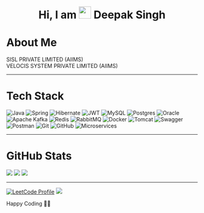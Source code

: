 <div align="center"><h1> Hi, I am <img src="https://raw.githubusercontent.com/TheDudeThatCode/TheDudeThatCode/master/Assets/Hi.gif" width="32px"/> Deepak Singh </h1></div>

# About Me
SISL PRIVATE LIMITED (AIIMS)  
VELOCIS SYSTEM PRIVATE LIMITED (AIIMS)

---

# Tech Stack

![Java](https://img.shields.io/badge/java-%23ED8B00.svg?logo=java&logoColor=white&style=for-the-badge)
![Spring](https://img.shields.io/badge/spring-%236DB33F.svg?logo=spring&logoColor=white&style=for-the-badge)
![Hibernate](https://img.shields.io/badge/hibernate-%231C4A3C.svg?logo=hibernate&logoColor=white&style=for-the-badge)
![JWT](https://img.shields.io/badge/JWT-black?logo=JSON%20web%20tokens&style=for-the-badge)
![MySQL](https://img.shields.io/badge/mysql-%2300f.svg?logo=mysql&logoColor=white&style=for-the-badge)
![Postgres](https://img.shields.io/badge/postgres-%23316192.svg?logo=postgresql&logoColor=white&style=for-the-badge)
![Oracle](https://img.shields.io/badge/oracle-%23F80000.svg?logo=oracle&logoColor=white&style=for-the-badge)
![Apache Kafka](https://img.shields.io/badge/kafka-%23001030.svg?logo=apachekafka&logoColor=white&style=for-the-badge)
![Redis](https://img.shields.io/badge/redis-%23DC382D.svg?logo=redis&logoColor=white&style=for-the-badge)
![RabbitMQ](https://img.shields.io/badge/rabbitmq-%23FF6600.svg?logo=rabbitmq&logoColor=white&style=for-the-badge)
![Docker](https://img.shields.io/badge/docker-%230db7ed.svg?logo=docker&logoColor=white&style=for-the-badge)
![Tomcat](https://img.shields.io/badge/tomcat-%23F8DC75.svg?logo=apachetomcat&logoColor=black&style=for-the-badge)
![Swagger](https://img.shields.io/badge/swagger-%2385EA2D.svg?logo=swagger&logoColor=black&style=for-the-badge)
![Postman](https://img.shields.io/badge/postman-%23FF6C37.svg?logo=postman&logoColor=white&style=for-the-badge)
![Git](https://img.shields.io/badge/git-%23F05033.svg?logo=git&logoColor=white&style=for-the-badge)
![GitHub](https://img.shields.io/badge/github-%23121011.svg?logo=github&logoColor=white&style=for-the-badge)
![Microservices](https://img.shields.io/badge/microservices-%231DA1F2.svg?style=for-the-badge)

---

# GitHub Stats

![](https://github-readme-stats.vercel.app/api?username=deepak1121&hide_border=false&include_all_commits=false&count_private=false)
![](https://github-readme-streak-stats.herokuapp.com/?user=deepak1121&hide_border=false)
![](https://github-readme-stats.vercel.app/api/top-langs/?username=deepak1121&hide_border=false&include_all_commits=false&count_private=false&layout=compact)

---

[![LeetCode Profile](https://img.shields.io/badge/LeetCode-Profile-orange?style=flat-square&logo=leetcode)](https://leetcode.com/YourUsername/)
[![](https://visitcount.itsvg.in/api?id=deepak1121&icon=0&color=0)](https://visitcount.itsvg.in)

Happy Coding 🚀🔥
